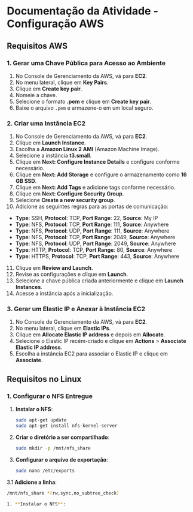 # Documentação da Atividade - Configuração AWS

## Requisitos AWS

### 1. Gerar uma Chave Pública para Acesso ao Ambiente

1. No Console de Gerenciamento da AWS, vá para **EC2**.
2. No menu lateral, clique em **Key Pairs**.
3. Clique em **Create key pair**.
4. Nomeie a chave.
5. Selecione o formato **.pem** e clique em **Create key pair**.
6. Baixe o arquivo `.pem` e armazene-o em um local seguro.

### 2. Criar uma Instância EC2

1. No Console de Gerenciamento da AWS, vá para **EC2**.
2. Clique em **Launch Instance**.
3. Escolha a **Amazon Linux 2 AMI** (Amazon Machine Image).
4. Selecione a instância **t3.small**.
5. Clique em **Next: Configure Instance Details** e configure conforme necessário.
6. Clique em **Next: Add Storage** e configure o armazenamento como **16 GB SSD**.
7. Clique em **Next: Add Tags** e adicione tags conforme necessário.
8. Clique em **Next: Configure Security Group**.
9. Selecione **Create a new security group**.
10. Adicione as seguintes regras para as portas de comunicação:
   - **Type**: SSH, **Protocol**: TCP, **Port Range**: 22, **Source**: My IP
   - **Type**: NFS, **Protocol**: TCP, **Port Range**: 111, **Source**: Anywhere
   - **Type**: NFS, **Protocol**: UDP, **Port Range**: 111, **Source**: Anywhere
   - **Type**: NFS, **Protocol**: TCP, **Port Range**: 2049, **Source**: Anywhere
   - **Type**: NFS, **Protocol**: UDP, **Port Range**: 2049, **Source**: Anywhere
   - **Type**: HTTP, **Protocol**: TCP, **Port Range**: 80, **Source**: Anywhere
   - **Type**: HTTPS, **Protocol**: TCP, **Port Range**: 443, **Source**: Anywhere
11. Clique em **Review and Launch**.
12. Revise as configurações e clique em **Launch**.
13. Selecione a chave pública criada anteriormente e clique em **Launch Instances**.
14. Acesse a instância após a inicialização.

### 3. Gerar um Elastic IP e Anexar à Instância EC2

1. No Console de Gerenciamento da AWS, vá para **EC2**.
2. No menu lateral, clique em **Elastic IPs**.
3. Clique em **Allocate Elastic IP address** e depois em **Allocate**.
4. Selecione o Elastic IP recém-criado e clique em **Actions** > **Associate Elastic IP address**.
5. Escolha a instância EC2 para associar o Elastic IP e clique em **Associate**.

## Requisitos no Linux

### 1. Configurar o NFS Entregue

1. **Instalar o NFS**:
   ```bash
   sudo apt-get update
   sudo apt-get install nfs-kernel-server

2. **Criar o diretório a ser compartilhado**:
   ```bash
   sudo mkdir -p /mnt/nfs_share

3. **Configurar o arquivo de exportação**:
   ```bash
   sudo nano /etc/exports
3.1 **Adicione a linha**:
   ```bash
   /mnt/nfs_share *(rw,sync,no_subtree_check)

1. **Instalar o NFS**:

   
